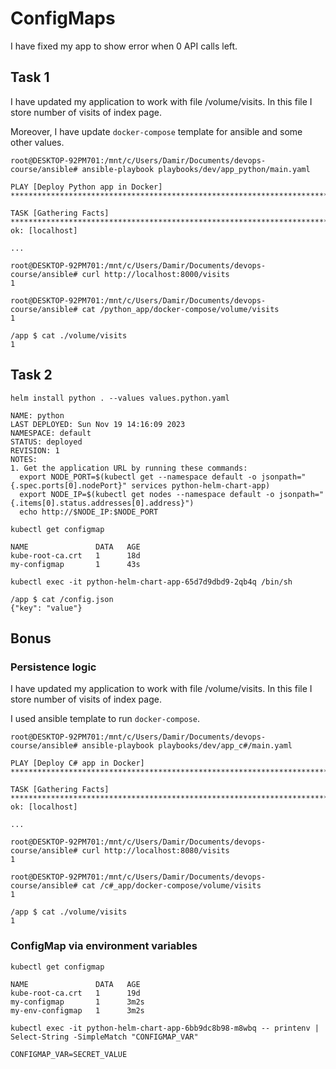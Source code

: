 # ConfigMaps

I have fixed my app to show error when 0 API calls left.

## Task 1

I have updated my application to work with file /volume/visits. In this file I store number of visits of index page.

Moreover, I have update `docker-compose` template for ansible and some other values.

```
root@DESKTOP-92PM701:/mnt/c/Users/Damir/Documents/devops-course/ansible# ansible-playbook playbooks/dev/app_python/main.yaml

PLAY [Deploy Python app in Docker] *************************************************************************************

TASK [Gathering Facts] *************************************************************************************************
ok: [localhost]

...
```

```
root@DESKTOP-92PM701:/mnt/c/Users/Damir/Documents/devops-course/ansible# curl http://localhost:8000/visits
1
```

```
root@DESKTOP-92PM701:/mnt/c/Users/Damir/Documents/devops-course/ansible# cat /python_app/docker-compose/volume/visits
1
```

```
/app $ cat ./volume/visits 
1
```

## Task 2

`helm install python . --values values.python.yaml`

```
NAME: python
LAST DEPLOYED: Sun Nov 19 14:16:09 2023
NAMESPACE: default
STATUS: deployed
REVISION: 1
NOTES:
1. Get the application URL by running these commands:
  export NODE_PORT=$(kubectl get --namespace default -o jsonpath="{.spec.ports[0].nodePort}" services python-helm-chart-app)
  export NODE_IP=$(kubectl get nodes --namespace default -o jsonpath="{.items[0].status.addresses[0].address}")
  echo http://$NODE_IP:$NODE_PORT
```

`kubectl get configmap`

```
NAME               DATA   AGE
kube-root-ca.crt   1      18d
my-configmap       1      43s
```

`kubectl exec -it python-helm-chart-app-65d7d9dbd9-2qb4q /bin/sh`

```
/app $ cat /config.json
{"key": "value"}
```

## Bonus

### Persistence logic 

I have updated my application to work with file /volume/visits. In this file I store number of visits of index page.

I used ansible template to run `docker-compose`.

```
root@DESKTOP-92PM701:/mnt/c/Users/Damir/Documents/devops-course/ansible# ansible-playbook playbooks/dev/app_c#/main.yaml

PLAY [Deploy C# app in Docker] *****************************************************************************************

TASK [Gathering Facts] *************************************************************************************************
ok: [localhost]

...
```

```
root@DESKTOP-92PM701:/mnt/c/Users/Damir/Documents/devops-course/ansible# curl http://localhost:8080/visits
1
```

```
root@DESKTOP-92PM701:/mnt/c/Users/Damir/Documents/devops-course/ansible# cat /c#_app/docker-compose/volume/visits
1
```

```
/app $ cat ./volume/visits 
1
```

### ConfigMap via environment variables

`kubectl get configmap`

```
NAME               DATA   AGE
kube-root-ca.crt   1      19d
my-configmap       1      3m2s
my-env-configmap   1      3m2s
```

`kubectl exec -it python-helm-chart-app-6bb9dc8b98-m8wbq -- printenv | Select-String -SimpleMatch "CONFIGMAP_VAR"`

```
CONFIGMAP_VAR=SECRET_VALUE
```